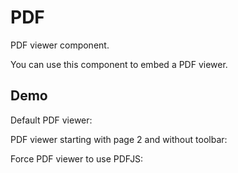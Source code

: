 # PDF

PDF viewer component.

You can use this component to embed a PDF viewer.

<!-- more -->

## Demo

Default PDF viewer:

<PDF url="//theme-hope-assets.vuejs.press/files/sample.pdf" />

PDF viewer starting with page 2 and without toolbar:

<PDF url="//theme-hope-assets.vuejs.press/files/sample.pdf" page="2" no-toolbar />

Force PDF viewer to use PDFJS:

<PDF url="//theme-hope-assets.vuejs.press/files/sample.pdf" viewer />
